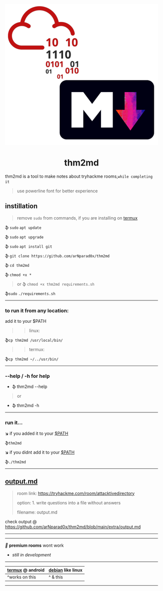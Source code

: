 

![thm2md_logo](/extra/thm2md.png)

<center> <h1> thm2md </h1> </center>

thm2md is a tool to make notes about tryhackme rooms,`while completing it`
> use powerline font for better experience
> 

## instillation

> remove `sudo` from commands, if you are installing on [termux](https://play.google.com/store/apps/details?id=com.termux)

ֆ `sudo` `apt update`

ֆ `sudo` `apt upgrade`

ֆ `sudo` `apt install git`

ֆ `git clone https://github.com/arNparad0x/thm2md`

ֆ `cd thm2md`

ֆ `chmod +x *`

>or
ֆ `chmod +x thm2md requirements.sh`

ֆ`sudo` `./requirements.sh`

--------
### to run it from any location:
 <p id="path">add it to your $PATH</p>
 
>>linux:

ֆ`cp thm2md /usr/local/bin/`

>>termux:

ֆ`cp thm2md ~/../usr/bin/`

---------
### --help / -h for help
* ֆ thm2md --help
>or
* ֆ thm2md -h
--------
### run it...
**↘️** if you added it to your [\$PATH](#path)

ֆ`thm2md`

**↘️** if you didnt add it to your  [\$PATH](#path)

ֆ`./thm2md`

-------
## [output.md](https://github.com/arNparad0x/thm2md/blob/main/extra/output.md)
>room link: https://tryhackme.com/room/attacktivedirectory
>
>option: 1. write questions into a file without answers
>
>filename: output.md
>
check output @ https://github.com/arNparad0x/thm2md/blob/main/extra/output.md

------

------
 *🚫* **premium rooms** wont work
 
* *still in development*
------
|[termux](termux.com) @ android |[debian](https://upload.wikimedia.org/wikipedia/commons/d/d8/Debian_family_tree_11-06.png) like linux |
|--|--|
|^works on this | ^ & this|
-----
